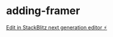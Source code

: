 # adding-framer

[Edit in StackBlitz next generation editor ⚡️](https://stackblitz.com/~/github.com/nagvanshi9275/adding-framer)